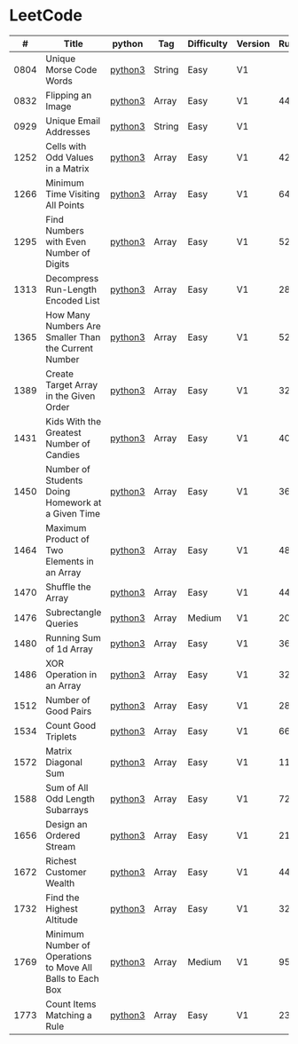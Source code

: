 # LeetCode

| # | Title | python | Tag | Difficulty | Version | Runtime | Memory | Date | Mark |
|---| -------------- | ----- | ----- | ----- |--|---|---|-------|----|
|0804|Unique Morse Code Words|[python3](./String/Unique_Morse_Code_Words.py)|String|Easy|V1|||2018/11/06
|0832|Flipping an Image|[python3](./Array/Easy/832_Flipping_an_Image.py)|Array|Easy|V1|44ms|14.4MB|2021/3/28
|0929|Unique Email Addresses|[python3](./String/Unique_Email_Addresses.py)|String|Easy|V1|||2018/11/06
|1252|Cells with Odd Values in a Matrix|[python3](./Array/Easy/1252_Cells_with_Odd_Values_in_a_Matrix.py)|Array|Easy|V1|42ms|14.2MB|2021/3/26
|1266|Minimum Time Visiting All Points|[python3](./Array/Easy/1266_Minimum_Time_Visiting_All_Points.py)|Array|Easy|V1|64ms|14.4MB|2021/3/25
|1295|Find Numbers with Even Number of Digits|[python3](./Array/Easy/1295_Find_Numbers_with_Even_Number_of_Digits.py)|Array|Easy|V1|52ms|14.4MB|2021/3/25
|1313|Decompress Run-Length Encoded List|[python3](./Array/Easy/1313_Decompress_Run-Length_Encoded_List.py)|Array|Easy|V1|28ms|14.2MB|2021/3/24
|1365|How Many Numbers Are Smaller Than the Current Number|[python3](./Array/Easy/1365_How_Many_Numbers_Are_Smaller_Than_the_Current_Number.py)|Array|Easy|V1|524ms|14.4MB|2021/3/24
|1389|Create Target Array in the Given Order|[python3](./Array/Easy/1389_Create_Target_Array_in_the_Given_Order.py)|Array|Easy|V1|32ms|14.3MB|2021/3/24
|1431|Kids With the Greatest Number of Candies|[python3](./Array/Easy/1431_Kids_With_the_Greatest_Number_of_Candies.py)|Array|Easy|V1|40ms|14.3MB|2021/3/24
|1450|Number of Students Doing Homework at a Given Time|[python3](./Array/Easy/1450_Number_of_Students_Doing_Homework_at_a_Given_Time.py)|Array|Easy|V1|36ms|14.4MB|2021/3/28
|1464|Maximum Product of Two Elements in an Array|[python3](./Array/Easy/1464_Maximum_Product_of_Two_Elements_in_an_Array.py)|Array|Easy|V1|484ms|14.5MB|2021/3/24
|1470|Shuffle the Array|[python3](./Array/Easy/1470_Shuffle_the_Array.py)|Array|Easy|V1|44ms|14.5MB|2021/3/24
|1476|Subrectangle Queries|[python3](./Array/Medium/1476_Subrectangle_Queries.py)|Array|Medium|V1|208ms|16MB|2021/3/29
|1480|Running Sum of 1d Array|[python3](./Array/Easy/1480_Running_Sum_of_1d_Array.py)|Array|Easy|V1|36ms|14.5MB|2021/3/24
|1486|XOR Operation in an Array|[python3](./Array/Easy/1486_XOR_Operation_in_an_Array.py)|Array|Easy|V1|32ms|14MB|2021/3/24
|1512|Number of Good Pairs|[python3](./Array/Easy/1512_Number_of_Good_Pairs.py)|Array|Easy|V1|28ms|14.2MB|2021/3/24
|1534|Count Good Triplets|[python3](./Array/Easy/1534_Count_Good_Triplets.py)|Array|Easy|V1|660ms|14MB|2021/3/25
|1572|Matrix Diagonal Sum|[python3](./Array/Easy/1572_Matrix_Diagonal_Sum.py)|Array|Easy|V1|112ms|14.6MB|2021/3/28
|1588|Sum of All Odd Length Subarrays|[python3](./Array/Easy/1588_Sum_of_All_Odd_Length_Subarrays.py)|Array|Easy|V1|72ms|14.4MB|2021/3/25
|1656|Design an Ordered Stream|[python3](./Array/Easy/1656_Design_an_Ordered_Stream.py)|Array|Easy|V1|212ms|15MB|2021/3/26
|1672|Richest Customer Wealth|[python3](./Array/Easy/1672_Richest_Customer_Wealth.py)|Array|Easy|V1|44ms|14.4MB|2021/3/24
|1732|Find the Highest Altitude|[python3](./Array/Easy/1732_Find_the_Highest_Altitude.py)|Array|Easy|V1|32ms|14.1MB|2021/3/25
|1769|Minimum Number of Operations to Move All Balls to Each Box|[python3](./Array/Medium/1769_Minimum_Number_of_Operations_to_Move_All_Balls_to_Each_Box.py)|Array|Medium|V1|9584ms|14.7MB|2021/3/29|待改进
|1773|Count Items Matching a Rule|[python3](./Array/Easy/1773_Count_Items_Matching_a_Rule.py)|Array|Easy|V1|236ms|20.5MB|2021/3/24

